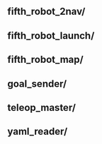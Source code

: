 ## fifth_robot_2nav/

## fifth_robot_launch/

## fifth_robot_map/

## goal_sender/

## teleop_master/

## yaml_reader/